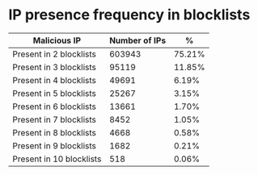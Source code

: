 # IP presence frequency in blocklists
| Malicious IP | Number of IPs | % |
|----|----|----|
| Present in 2 blocklists | 603943 | 75.21% |
| Present in 3 blocklists | 95119 | 11.85% |
| Present in 4 blocklists | 49691 | 6.19% |
| Present in 5 blocklists | 25267 | 3.15% |
| Present in 6 blocklists | 13661 | 1.70% |
| Present in 7 blocklists | 8452 | 1.05% |
| Present in 8 blocklists | 4668 | 0.58% |
| Present in 9 blocklists | 1682 | 0.21% |
| Present in 10 blocklists | 518 | 0.06% |
